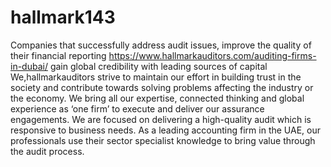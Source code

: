 # hallmark143
Companies that successfully address audit issues, improve the quality of their financial reporting  https://www.hallmarkauditors.com/auditing-firms-in-dubai/      gain global credibility with leading sources of capital  We,hallmarkauditors strive to maintain our effort in building trust in the society and contribute towards solving problems affecting the industry or the economy. We bring all our expertise, connected thinking and global experience as ‘one firm’ to execute and deliver our assurance engagements.  We are focused on delivering a high-quality audit which is responsive to business needs. As a leading accounting firm in the UAE, our professionals use their sector specialist knowledge to bring value through the audit process.
